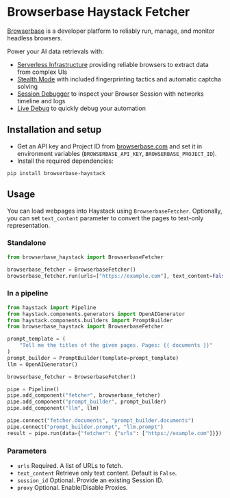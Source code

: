# Browserbase Haystack Fetcher

[Browserbase](https://browserbase.com) is a developer platform to reliably run, manage, and monitor headless browsers.

Power your AI data retrievals with:
- [Serverless Infrastructure](https://docs.browserbase.com/under-the-hood) providing reliable browsers to extract data from complex UIs
- [Stealth Mode](https://docs.browserbase.com/features/stealth-mode) with included fingerprinting tactics and automatic captcha solving
- [Session Debugger](https://docs.browserbase.com/features/sessions) to inspect your Browser Session with networks timeline and logs
- [Live Debug](https://docs.browserbase.com/guides/session-debug-connection/browser-remote-control) to quickly debug your automation

## Installation and setup

- Get an API key and Project ID from [browserbase.com](https://browserbase.com) and set it in environment variables (`BROWSERBASE_API_KEY`, `BROWSERBASE_PROJECT_ID`).
- Install the required dependencies:

```
pip install browserbase-haystack
```

## Usage

You can load webpages into Haystack using `BrowserbaseFetcher`. Optionally, you can set `text_content` parameter to convert the pages to text-only representation.

### Standalone

```py
from browserbase_haystack import BrowserbaseFetcher

browserbase_fetcher = BrowserbaseFetcher()
browserbase_fetcher.run(urls=["https://example.com"], text_content=False)
```

### In a pipeline

```py
from haystack import Pipeline
from haystack.components.generators import OpenAIGenerator
from haystack.components.builders import PromptBuilder
from browserbase_haystack import BrowserbaseFetcher

prompt_template = (
    "Tell me the titles of the given pages. Pages: {{ documents }}"
)
prompt_builder = PromptBuilder(template=prompt_template)
llm = OpenAIGenerator()

browserbase_fetcher = BrowserbaseFetcher()

pipe = Pipeline()
pipe.add_component("fetcher", browserbase_fetcher)
pipe.add_component("prompt_builder", prompt_builder)
pipe.add_component("llm", llm)

pipe.connect("fetcher.documents", "prompt_builder.documents")
pipe.connect("prompt_builder.prompt", "llm.prompt")
result = pipe.run(data={"fetcher": {"urls": ["https://example.com"]}})
```

### Parameters

- `urls` Required. A list of URLs to fetch.
- `text_content` Retrieve only text content. Default is `False`.
- `session_id` Optional. Provide an existing Session ID.
- `proxy` Optional. Enable/Disable Proxies.
